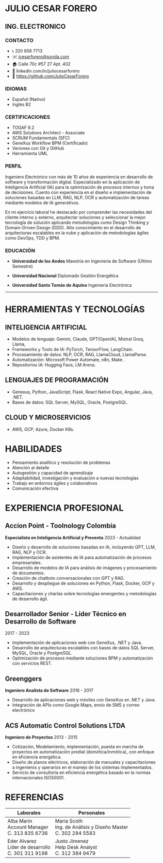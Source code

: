 

# JULIO CESAR FORERO
## ING. ELECTRONICO

### CONTACTO

- 📞 320 858 7713
- ✉️ jcesarforero@sonda.com
- 🏠 Calle 70c #57 27 Apt. 402
- 🔗 linkedin.com/in/juliocesarforero
- 🐙 https://github.com/JulioCesarForero

### IDIOMAS

- Español (Nativo)
- Inglés B2

### CERTIFICACIONES

- TOGAF 9.2
- AWS Solutions Architect - Associate
- SCRUM Fundamentals (SFC)
- GeneXus Workflow BPM (Certificado)
- Veriones con Git y GitHub
- Herramienta UML

### PERFIL

Ingeniero Electrónico con más de 10 años de experiencia en desarrollo de software y transformación digital. Especializado en la aplicación de Inteligencia Artificial (IA) para la optimización de procesos internos y toma de decisiones. Cuento con experiencia en el diseño e implementación de soluciones basadas en LLM, RAG, NLP, OCR y automatización de tareas mediante modelos de IA generativos.

En mi ejercicio laboral he destacado por comprender las necesidades del cliente interno y externo, arquitectar soluciones y seleccionar la mejor tecnología de solución aplicando metodologías como Design Thinking y Domain-Driven Design (DDD). Alto conocimiento en el desarrollo de arquitecturas escalables en la nube y aplicación de metodologías ágiles como DevOps, TDD y BPM.

### EDUCACIÓN

- **Universidad de los Andes**
  Maestría en Ingeniería de Software
  (Último Semestre)

- **Universidad Nacional**
  Diplomado Gestión Energética

- **Universidad Santo Tomás de Aquino**
  Ingeniería Electrónica


---




# HERRAMIENTAS Y TECNOLOGÍAS

## INTELIGENCIA ARTIFICIAL

- Modelos de lenguaje: Gemini, Claude, GPT(OpenIA), Mistral Groq, Llama,
- Frameworks y Tools de IA: PyTorch, TensorFlow, LangChain.
- Procesamiento de datos: NLP, OCR, RAG, LlamaCloud, LlamaParse.
- Automatización: Microsoft Power Automate, n8n, Make .
- Repositorios IA: Hugging Face, LM Arena.

## LENGUAJES DE PROGRAMACIÓN

- Genexus, Python, JavaScript, Flask, React Native Expo, Angular, Java, .NET.
- Bases de datos: SQL Server, MySQL, Oracle, PostgreSQL.

## CLOUD Y MICROSERVICIOS

- AWS, GCP, Azure, Docker K8s.

# HABILIDADES

- Pensamiento analítico y resolución de problemas
- Atención al detalle
- Autogestión y capacidad de aprendizaje
- Adaptabilidad, investigación y evaluación a nuevas tecnologías
- Trabajo en entornos ágiles y colaborativos
- Comunicación efectiva

# EXPERIENCIA PROFESIONAL

## Accion Point - Toolnology Colombia
**Especialista en Inteligencia Artificial y Preventa**
2023 - Actualidad
- Diseño y desarrollo de soluciones basadas en IA, incluyendo GPT, LLM, RAG, NLP y OCR.
- Implementación de asistentes de IA para automatización de procesos empresariales.
- Desarrollo de modelos de IA para análisis de imágenes y procesamiento de documentos.
- Creación de chatbots conversacionales con GPT y RAG.
- Desarrollo y despliegue de soluciones en Python, Flask, Docker, GCP y AWS.
- Capacitaciones y charlas sobre tecnologías emergentes y metodologías de desarrollo ágil.

## Desarrollador Senior - Líder Técnico en Desarrollo de Software
2017 - 2023
- Implementación de aplicaciones web con GeneXus, .NET y Java.
- Desarrollo de arquitecturas escalables con bases de datos SQL Server, MySQL, Oracle y PostgreSQL.
- Optimización de procesos mediante soluciones BPM y automatización con servicios REST.

## Greenggers
**Ingeniero Analista de Software**
2016 - 2017
- Desarrollo de aplicaciones web y móviles con GeneXus en .NET y Java.
- Integración de APIs como Google Maps, envío de SMS y correo electrónico

## ACS Automatic Control Solutions LTDA
**Ingeniero de Proyectos**
2013 - 2015
- Cotización, Modelamiento, implementación, puesta en marcha de proyectos en automatización predial (domótica/inmótica), con enfoque en eficiencia energética.
- Diseño de planos eléctricos, elaboración de manuales y capacitaciones a ingenieros y operarios en el manejo de los sistemas implementados.
- Servicio de consultoría en eficiencia energética basado en la normas internacionales ISO50001.

# REFERENCIAS

| Laborales                                                | Personales                                                           |
| -------------------------------------------------------- | -------------------------------------------------------------------- |
| Alba Marin<br/>Account Manager<br/>C. 313 835 6736       | Maria Scoth<br/>Ing. de Análisis y Diseño Master<br/>C. 302 284 5583 |
| Eder Alvarez<br/>Líder de desarrollo<br/>C. 301 311 9198 | Justo Jimenez<br/>Help Desk Analyst<br/>C. 312 384 9479              |



